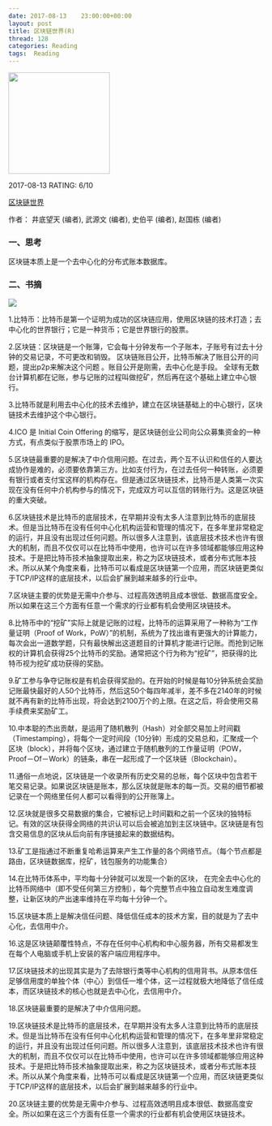 ```yaml
---
date: 2017-08-13    23:00:00+00:00
layout: post
title: 区块链世界(R)
thread: 128
categories: Reading
tags:  Reading
---
```


<img src="https://images-cn.ssl-images-amazon.com/images/I/91DkzER%2BZcL.jpg" width="200" />

2017-08-13 RATING:  6/10

[区块链世界][1]

作者： 井底望天 (编者), 武源文 (编者), 史伯平 (编者), 赵国栋 (编者)  

### 一、思考
区块链本质上是一个去中心化的分布式账本数据库。

### 二、书摘

![][image-1]

1.比特币：比特币是第一个证明为成功的区块链应用，使用区块链的技术打造；去中心化的世界银行；它是一种货币；它是世界银行的股票。

2.区块链：区块链是一个账簿，它会每十分钟发布一个子账本，子账号有过去十分钟的交易记录，不可更改和销毁。 区块链账目公开，比特币解决了账目公开的问题，提出p2p来解决这个问题 。账目公开是刚需，去中心化是手段。 全球有无数台计算机都在记账，参与记账的过程叫做挖矿，然后再在这个基础上建立中心银行。

3.比特币就是利用去中心化的技术去维护，建立在区块链基础上的中心银行，区块链技术去维护这个中心银行。 

4.ICO 是 Initial Coin Offering 的缩写，是区块链创业公司向公众募集资金的一种方式，有点类似于股票市场上的 IPO。

5.区块链最重要的是解决了中介信用问题。在过去，两个互不认识和信任的人要达成协作是难的，必须要依靠第三方。比如支付行为，在过去任何一种转账，必须要有银行或者支付宝这样的机构存在。但是通过区块链技术，比特币是人类第一次实现在没有任何中介机构参与的情况下，完成双方可以互信的转账行为。这是区块链的重大突破。

6.区块链技术是比特币的底层技术，在早期并没有太多人注意到比特币的底层技术。但是当比特币在没有任何中心化机构运营和管理的情况下，在多年里非常稳定的运行，并且没有出现过任何问题。所以很多人注意到，该底层技术技术也许有很大的机制，而且不仅仅可以在比特币中使用，也许可以在许多领域都能够应用这种技术。于是把比特币技术抽象提取出来，称之为区块链技术，或者分布式账本技术。所以从某个角度来看，比特币可以看成是区块链第一个应用，而区块链更类似于TCP/IP这样的底层技术，以后会扩展到越来越多的行业中。

7.区块链主要的优势是无需中介参与、过程高效透明且成本很低、数据高度安全。所以如果在这三个方面有任意一个需求的行业都有机会使用区块链技术。

8.比特币中的“挖矿”实际上就是记账的过程，比特币的运算采用了一种称为“工作量证明（Proof of Work，PoW）”的机制，系统为了找出谁有更强大的计算能力，每次会出一道数学题，只有最快解出这道题目的计算机才能进行记账。而抢到记账权的计算机会获得25个比特币的奖励。通常把这个行为称为“挖矿”，把获得的比特币视为挖矿成功获得的奖励。

9.矿工参与争夺记账权是有机会获得奖励的。在开始的时候是每10分钟系统会奖励记账最快最好的人50个比特币，然后这50个每四年减半，差不多在2140年的时候就不再有新的比特币出现，将会达到2100万个的上限。在这之后，将会使用交易手续费来奖励矿工。

10.中本聪的杰出贡献，是运用了随机散列（Hash）对全部交易加上时间戳（Timestamping），将每个一定时间段（10分钟）形成的交易总和，汇聚成一个区块（block），并将每个区块，通过建立于随机散列的工作量证明（POW，Proof－Of－Work）的链条，串在一起形成了一个区块链（Blockchain）。

11.通俗一点地说，区块链是一个收录所有历史交易的总帐，每个区块中包含若干笔交易记录。如果说区块链是账本，那么区块就是账本的每一页。交易的细节都被记录在一个网络里任何人都可以看得到的公开账簿上。

12.区块就是很多交易数据的集合，它被标记上时间戳和之前一个区块的独特标记。有效的区块获得全网络的共识认可以后会被追加到主区块链中。区块链是有包含交易信息的区块从后向前有序链接起来的数据结构。

13.矿工是指通过不断重复哈希运算来产生工作量的各个网络节点。（每个节点都是路由，区块链数据库，挖矿，钱包服务的功能集合）

14.在比特币体系中，平均每十分钟就可以发现一个新的区块， 在完全去中心化的比特币网络中（即不受任何第三方控制），每个完整节点中独立自动发生难度调整，让新区块的产出速率维持在平均每十分钟一个。

15.区块链本质上是解决信任问题、降低信任成本的技术方案，目的就是为了去中心化，去信用中介。

16.这是区块链颠覆性特点，不存在任何中心机构和中心服务器，所有交易都发生在每个人电脑或手机上安装的客户端应用程序中。

17.区块链技术的出现其实是为了去除银行类等中心机构的信用背书。从原本信任足够信用度的单独个体（中心）到信任一堆个体，这一过程就极大地降低了信任成本，而区块链技术的核心也就是去中心化，去信用中介。

18.区块链最重要的是解决了中介信用问题。

19.区块链技术是比特币的底层技术，在早期并没有太多人注意到比特币的底层技术。但是当比特币在没有任何中心化机构运营和管理的情况下，在多年里非常稳定的运行，并且没有出现过任何问题。所以很多人注意到，该底层技术技术也许有很大的机制，而且不仅仅可以在比特币中使用，也许可以在许多领域都能够应用这种技术。于是把比特币技术抽象提取出来，称之为区块链技术，或者分布式账本技术。所以从某个角度来看，比特币可以看成是区块链第一个应用，而区块链更类似于TCP/IP这样的底层技术，以后会扩展到越来越多的行业中。

20.区块链主要的优势是无需中介参与、过程高效透明且成本很低、数据高度安全。所以如果在这三个方面有任意一个需求的行业都有机会使用区块链技术。




















[1]:	https://www.amazon.cn/%E5%9B%BE%E4%B9%A6/dp/B01M9GNC8M

[image-1]:	/images/%E5%8C%BA%E5%9D%97%E9%93%BE%E4%B8%96%E7%95%8C/%E5%8C%BA%E5%9D%97%E9%93%BE%E6%9E%B6%E6%9E%84%E5%9B%BE.png